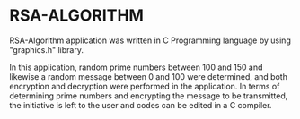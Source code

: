 # RSA-ALGORITHM
RSA-Algorithm application was written in C Programming language by using "graphics.h" library.

In this application, random prime numbers between 100 and 150 and likewise a random message between 0 and 100 were determined, and both encryption and decryption were performed in the application. In terms of determining prime numbers and encrypting the message to be transmitted, the initiative is left to the user and codes can be edited in a C compiler.

